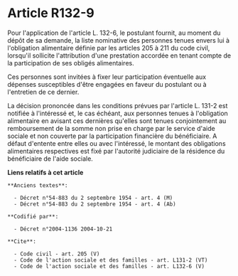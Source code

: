 # Article R132-9

Pour l'application de l'article L. 132-6, le postulant fournit, au moment du dépôt de sa demande, la liste nominative des
personnes tenues envers lui à l'obligation alimentaire définie par les articles 205 à 211 du code civil, lorsqu'il sollicite
l'attribution d'une prestation accordée en tenant compte de la participation de ses obligés alimentaires. 

Ces personnes sont invitées à fixer leur participation éventuelle aux dépenses susceptibles d'être engagées en faveur du
postulant ou à l'entretien de ce dernier. 

La décision prononcée dans les conditions prévues par l'article L. 131-2 est notifiée à l'intéressé et, le cas échéant, aux
personnes tenues à l'obligation alimentaire en avisant ces dernières qu'elles sont tenues conjointement au remboursement de
la somme non prise en charge par le service d'aide sociale et non couverte par la participation financière du bénéficiaire. A
défaut d'entente entre elles ou avec l'intéressé, le montant des obligations alimentaires respectives est fixé par l'autorité
judiciaire de la résidence du bénéficiaire de l'aide sociale.

**Liens relatifs à cet article**

	**Anciens textes**:

	  - Décret n°54-883 du 2 septembre 1954 - art. 4 (M)
	  - Décret n°54-883 du 2 septembre 1954 - art. 4 (Ab)

	**Codifié par**:

	  - Décret n°2004-1136 2004-10-21

	**Cite**:

	  - Code civil - art. 205 (V)
	  - Code de l'action sociale et des familles - art. L131-2 (VT)
	  - Code de l'action sociale et des familles - art. L132-6 (V)
